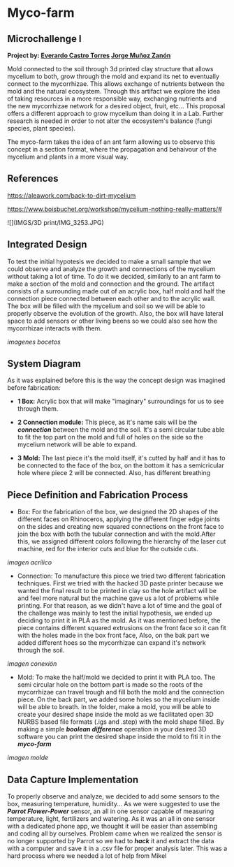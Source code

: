 # Myco-farm
## Microchallenge I
**Project by:
[Everardo Castro Torres](https://everardocastro.github.io/mdef1/)
[Jorge Muñoz Zanón](https://jmuozan.github.io/mdef-website/)**


Mold connected to the soil through 3d printed clay structure that allows mycelium to both, grow through the mold and expand its net to eventually connect to the mycorrhizae. This allows exchange of nutrients between the mold and the natural ecosystem. Through this artifact we explore the idea of taking resources in a more responsible way, exchanging nutrients and the new mycorrhizae network for a desired object, fruit, etc...
This proposal offers a different approach to grow mycelium than doing it in a Lab.
Further research is needed in order to not alter the ecosystem's balance (fungi species, plant species).

The myco-farm takes the idea of an ant farm allowing us to observe this concept in a section format, where the propagation and behaivour of the mycelium and plants in a more visual way.

## References 

https://aleawork.com/back-to-dirt-mycelium

https://www.boisbuchet.org/workshop/mycelium-nothing-really-matters/#

![](IMGS/3D print/IMG_3253.JPG)

## Integrated Design

To test the initial hypotesis we decided to make a small sample that we could observe and analyze the growth and connections of the mycelium without taking a lot of time. To do it we decided, similarly to an ant farm to make a section of the mold and connection and the ground. The artifact consists of a surrounding made out of an acrylic box, half mold and half the connection piece connected between each other and to the acrylic wall. The box will be filled with the mycelium and soil so we will be able to properly observe the evolution of the growth. Also, the box will have lateral space to add sensors or other living beens so we could also see how the mycorrhizae interacts with them.

*imagenes bocetos*

## System Diagram

As it was explained before this is the way the concept design was imagined before fabrication:


- **1 Box:** Acrylic box that will make "imaginary" surroundings for us to see through them.

- **2 Connection module:** This piece, as it's name sais will be the ***connection*** between the mold and the soil. It's a semi circular tube able to fit the top part on the mold and full of holes on the side so the mycelium network will be able to expand.

- **3 Mold:** The last piece it's the mold itself, it's cutted by half and it has to be connected to the face of the box, on the bottom it has a semicricular hole where piece 2 will be connected. Also, has different breathing 


## Piece Definition and Fabrication Process

- Box: For the fabrication of the box, we designed the 2D shapes of the different faces on Rhinoceros, applying the different finger edge joints on the sides and creating new squared connections on the front face to join the box with both the tubular connection and with the mold.After this, we assigned different colors following the hierarchy of the laser cut machine, red for the interior cuts and blue for the outside cuts.

*imagen acrilico*

- Connection: To manufacture this piece we tried two different fabrication techniques. First we tried with the hacked 3D paste printer because we wanted the final result to be printed in clay so the hole artifact will be and feel more natural but the machine gave us a lot of problems while printing. For that reason, as we didn't have a lot of time and the goal of the challenge was mainly to test the initial hypothesis, we ended up deciding to print it in PLA as the mold. 
As it was mentioned before, the piece contains different squared extrusions on the front face so it can fit with the holes made in the box front face, Also, on the bak part we added different hoes so the mycorrhizae can expand it's network through the soil.

*imagen conexión*

- Mold: To make the half/mold we decided to print it with PLA too. The semi circular hole on the bottom part is made so the roots of the mycorrhizae can travel trough and fill both the mold and the connection piece. On the back part, we added some holes so the mycelium inside will be able to breath. In the folder, make a mold, you will be able to create your desired shape inside the mold as we facilitated open 3D NURBS based file formats (.igs and .step) with the mold shape filled. By making a simple ***boolean difference*** operation in your desired 3D software you can print the desired shape inside the mold to fiti it in the ***myco-farm***

*imagen molde*

## Data Capture Implementation

To properly observe and analyze, we decided to add some sensors to the box, measuring temperature, humidity... As we were suggested to use the ***Parrot Flower-Power*** sensor, an all in one sensor capable of measuring temperature, light, fertilizers and watering. As it was an all in one sensor with a dedicated phone app, we thought it will be easier than assembling and coding all by ourselves. Problem came when we realized the sensor is no longer supported by Parrot so we had to ***hack*** it and extract the data with a computer and save it in a .csv file for proper analysis later. This was a hard process where we needed a lot of help from Mikel 
